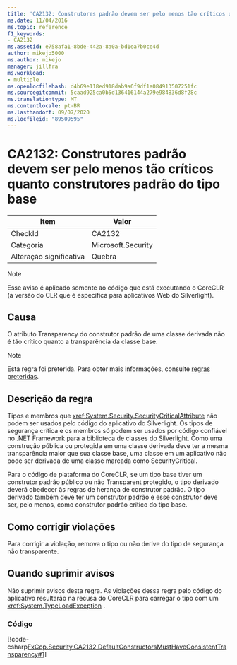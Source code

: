 ```yaml
---
title: 'CA2132: Construtores padrão devem ser pelo menos tão críticos quanto construtores padrão do tipo base'
ms.date: 11/04/2016
ms.topic: reference
f1_keywords:
- CA2132
ms.assetid: e758afa1-8bde-442a-8a0a-bd1ea7b0ce4d
author: mikejo5000
ms.author: mikejo
manager: jillfra
ms.workload:
- multiple
ms.openlocfilehash: d4b69e118ed918dab9a6f9df1a084913507251fc
ms.sourcegitcommit: 5caad925ca0b5d136416144a279e984836d8f28c
ms.translationtype: MT
ms.contentlocale: pt-BR
ms.lasthandoff: 09/07/2020
ms.locfileid: "89509595"
---
```

# <a name="ca2132-default-constructors-must-be-at-least-as-critical-as-base-type-default-constructors"></a>CA2132: Construtores padrão devem ser pelo menos tão críticos quanto construtores padrão do tipo base

|Item|Valor|
|-|-|
|CheckId|CA2132|
|Categoria|Microsoft.Security|
|Alteração significativa|Quebra|

> [!NOTE]
> Esse aviso é aplicado somente ao código que está executando o CoreCLR (a versão do CLR que é específica para aplicativos Web do Silverlight).

## <a name="cause"></a>Causa
O atributo Transparency do construtor padrão de uma classe derivada não é tão crítico quanto a transparência da classe base.

> [!NOTE]
> Esta regra foi preterida. Para obter mais informações, consulte [regras preteridas](fxcop-unported-deprecated-rules.md).

## <a name="rule-description"></a>Descrição da regra

Tipos e membros que <xref:System.Security.SecurityCriticalAttribute> não podem ser usados pelo código do aplicativo do Silverlight. Os tipos de segurança crítica e os membros só podem ser usados por código confiável no .NET Framework para a biblioteca de classes do Silverlight. Como uma construção pública ou protegida em uma classe derivada deve ter a mesma transparência maior que sua classe base, uma classe em um aplicativo não pode ser derivada de uma classe marcada como SecurityCritical.

Para o código de plataforma do CoreCLR, se um tipo base tiver um construtor padrão público ou não Transparent protegido, o tipo derivado deverá obedecer às regras de herança de construtor padrão. O tipo derivado também deve ter um construtor padrão e esse construtor deve ser, pelo menos, como construtor padrão crítico do tipo base.

## <a name="how-to-fix-violations"></a>Como corrigir violações

Para corrigir a violação, remova o tipo ou não derive do tipo de segurança não transparente.

## <a name="when-to-suppress-warnings"></a>Quando suprimir avisos

Não suprimir avisos desta regra. As violações dessa regra pelo código do aplicativo resultarão na recusa do CoreCLR para carregar o tipo com um <xref:System.TypeLoadException> .

### <a name="code"></a>Código

[!code-csharp[FxCop.Security.CA2132.DefaultConstructorsMustHaveConsistentTransparency#1](../code-quality/codesnippet/CSharp/ca2132-default-constructors-must-be-at-least-as-critical-as-base-type-default-constructors_1.cs)]
